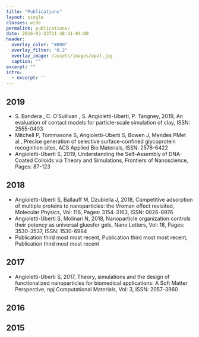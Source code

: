 ```yaml
---
title: "Publications"
layout: single
classes: wide
permalink: publications/
date: 2016-03-23T11:48:41-04:00
header:
  overlay_color: "#000"
  overlay_filter: "0.2"
  overlay_image: /assets/images/opal.jpg
  caption: ""
excerpt: ""
intro: 
  - excerpt: ''
---
```


## 2019
   * S. Bandera , C. O’Sullivan , S. Angioletti-Uberti, P. Tangney, 2019, An evaluation of contact models for particle-scale simulation of clay, ISSN: 2555-0403
   * Mitchell P, Tommasone S, Angioletti-Uberti S, Bowen J, Mendes PMet al., Precise generation of selective surface-confined glycoprotein recognition sites, ACS Applied Bio Materials, ISSN: 2576-6422
   * Angioletti-Uberti S, 2019, Understanding the Self-Assembly of DNA-Coated Colloids via Theory and Simulations, Frontiers of Nanoscience, Pages: 87-123

## 2018
   * Angioletti-Uberti S, Ballauff M, Dzubiella J, 2018, Competitive adsorption of multiple proteins to nanoparticles: the Vroman effect revisited, Molecular Physics, Vol: 116, Pages: 3154-3163, ISSN: 0026-8976
   * Angioletti-Uberti S, Molinari N, 2018, Nanoparticle organization controls their potency as universal gluesfor gels, Nano Letters, Vol: 18, Pages: 3530-3537, ISSN: 1530-6984
   * Publication third most most recent, Publication third most most recent, Publication third most most recent
   
## 2017

   * Angioletti-Uberti S, 2017, Theory, simulations and the design of functionalized nanoparticles for biomedical applications: A Soft Matter Perspective, npj Computational Materials, Vol: 3, ISSN: 2057-3960 


## 2016

## 2015




